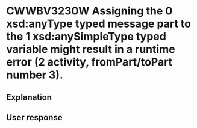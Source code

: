 # CWWBV3230W Assigning the 0 xsd:anyType typed message part to the 1 xsd:anySimpleType typed variable might result in a runtime error (2 activity, fromPart/toPart number 3).

## Explanation

## User response